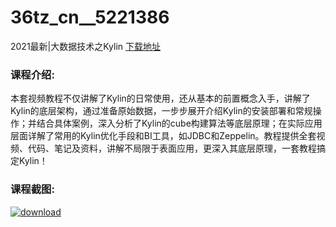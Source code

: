 # 36tz_cn__5221386
2021最新|大数据技术之Kylin
[下载地址](http://www.36tz.cn/article/5221386 "下载地址")
### 课程介绍:
本套视频教程不仅讲解了Kylin的日常使用，还从基本的前置概念入手，讲解了Kylin的底层架构，通过准备原始数据，一步步展开介绍Kylin的安装部署和常规操作；并结合具体案例，深入分析了Kylin的cube构建算法等底层原理；在实际应用层面详解了常用的Kylin优化手段和BI工具，如JDBC和Zeppelin。教程提供全套视频、代码、笔记及资料，讲解不局限于表面应用，更深入其底层原理，一套教程搞定Kylin！

### 课程截图:
[![download](http://36tz.cn/muke_img/2021_10_2-24.png "下载地址")](http://www.36tz.cn "下载地址")
